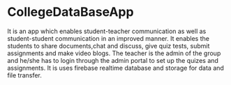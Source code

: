 # CollegeDataBaseApp
It is an app which enables student-teacher communication as well as student-student communication in an improved manner.
It enables the students to share documents,chat and discuss, give quiz tests, submit assignments and make video blogs. 
The teacher is the admin of the group and he/she has to login through the admin portal to set up the quizes and assignments.
It is uses firebase realtime database and storage for data and file transfer.
